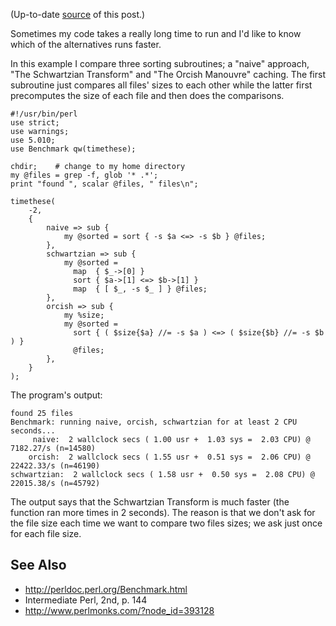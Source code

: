(Up-to-date [source](https://github.com/jreisinger/blog/blob/master/posts/benchmarking-perl-code.md) of this post.)

Sometimes my code takes a really long time to run and I'd like to know which of the
alternatives runs faster.

In this example I compare three sorting subroutines; a "naive" approach, "The
Schwartzian Transform" and "The Orcish Manouvre" caching. The first subroutine
just compares all files' sizes to each other while the latter first precomputes the size of each file and then
does the comparisons.

    #!/usr/bin/perl
    use strict;
    use warnings;
    use 5.010;
    use Benchmark qw(timethese);

    chdir;    # change to my home directory
    my @files = grep -f, glob '* .*';
    print "found ", scalar @files, " files\n";

    timethese(
        -2,
        {
            naive => sub {
                my @sorted = sort { -s $a <=> -s $b } @files;
            },
            schwartzian => sub {
                my @sorted =
                  map  { $_->[0] }
                  sort { $a->[1] <=> $b->[1] }
                  map  { [ $_, -s $_ ] } @files;
            },
            orcish => sub {
                my %size;
                my @sorted =
                  sort { ( $size{$a} //= -s $a ) <=> ( $size{$b} //= -s $b ) }
                  @files;
            },
        }
    );

The program's output:

    found 25 files
    Benchmark: running naive, orcish, schwartzian for at least 2 CPU seconds...
         naive:  2 wallclock secs ( 1.00 usr +  1.03 sys =  2.03 CPU) @ 7182.27/s (n=14580)
        orcish:  2 wallclock secs ( 1.55 usr +  0.51 sys =  2.06 CPU) @ 22422.33/s (n=46190)
    schwartzian:  2 wallclock secs ( 1.58 usr +  0.50 sys =  2.08 CPU) @ 22015.38/s (n=45792)

The output says that the Schwartzian Transform is much faster (the function ran more times in 2 seconds). The
reason is that we don't ask for the file size each time we want to compare two
files sizes; we ask just once for each file size.

## See Also

* http://perldoc.perl.org/Benchmark.html
* Intermediate Perl, 2nd, p. 144
* http://www.perlmonks.com/?node_id=393128
